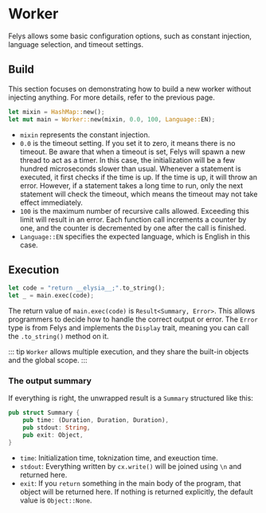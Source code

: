 # Worker

Felys allows some basic configuration options, such as constant injection, language selection, and timeout settings.

## Build

This section focuses on demonstrating how to build a new worker without injecting anything. For more details, refer to the previous page.

```rust
let mixin = HashMap::new();
let mut main = Worker::new(mixin, 0.0, 100, Language::EN);
```

- `mixin` represents the constant injection.
- `0.0` is the timeout setting. If you set it to zero, it means there is no timeout. Be aware that when a timeout is set, Felys will spawn a new thread to act as a timer. In this case, the initialization will be a few hundred microseconds slower than usual. Whenever a statement is executed, it first checks if the time is up. If the time is up, it will throw an error. However, if a statement takes a long time to run, only the next statement will check the timeout, which means the timeout may not take effect immediately.
- `100` is the maximum number of recursive calls allowed. Exceeding this limit will result in an error. Each function call increments a counter by one, and the counter is decremented by one after the call is finished.
- `Language::EN` specifies the expected language, which is English in this case.

## Execution

```rust
let code = "return __elysia__;".to_string();
let _ = main.exec(code);
```

The return value of `main.exec(code)` is `Result<Summary, Error>`. This allows programmers to decide how to handle the correct output or error. The `Error` type is from Felys and implements the `Display` trait, meaning you can call the `.to_string()` method on it.

::: tip
`Worker` allows multiple execution, and they share the built-in objects and the global scope.
:::

### The output summary

If everything is right, the unwrapped result is a `Summary` structured like this:

```rust
pub struct Summary {
    pub time: (Duration, Duration, Duration),
    pub stdout: String,
    pub exit: Object,
}
```

- `time`: Initialization time, toknization time, and exeuction time.
- `stdout`: Everything written by `cx.write()` will be joined using `\n` and returned here.
- `exit`: If you `return` something in the main body of the program, that object will be returned here. If nothing is returned explicitly, the default value is `Object::None`.
